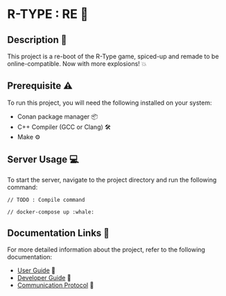 # R-TYPE : RE :rocket:

## Description :book:

This project is a re-boot of the R-Type game, spiced-up and remade to be online-compatible. Now with more explosions! :boom:

## Prerequisite :warning:

To run this project, you will need the following installed on your system:

- Conan package manager :package:
- C++ Compiler (GCC or Clang) :hammer_and_wrench:
- Make :gear:

## Server Usage :computer:

To start the server, navigate to the project directory and run the following command:

    // TODO : Compile command

    // docker-compose up :whale:

## Documentation Links :link:

For more detailed information about the project, refer to the following documentation:

- [User Guide](link_to_user_guide) :book:
- [Developer Guide](link_to_developer_guide) :book:
- [Communication Protocol](link_to_api_documentation) :book:
